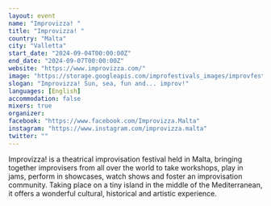 ```yaml
---
layout: event
name: "Improvizza! "
title: "Improvizza! "
country: "Malta"
city: "Valletta"
start_date: "2024-09-04T00:00:00Z"
end_date: "2024-09-07T00:00:00Z"
website: "https://www.improvizza.com/"
image: "https://storage.googleapis.com/improfestivals_images/improvfestivals.com%20-%20Simone%20Ellul.png"
slogan: "Improvizza! Sun, sea, fun and... improv!"
languages: [English]
accommodation: false
mixers: true
organizer: 
facebook: "https://www.facebook.com/Improvizza.Malta"
instagram: "https://www.instagram.com/improvizza.malta"
twitter: ""
---
```


Improvizza! is a theatrical improvisation festival held in Malta, bringing together improvisers from all over the world to take workshops, play in jams, perform in showcases, watch shows and foster an improvisation community. Taking place on a tiny island in the middle of the Mediterranean, it offers a wonderful cultural, historical and artistic experience. 

